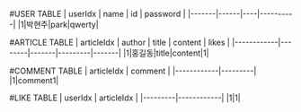 #USER TABLE
| userIdx | name | id | password |
|-------|------|----|----------|
|1|박현주|park|qwerty|


#ARTICLE TABLE
| articleIdx | author | title | content | likes |
|------------|--------|-------|---------|-------|
|1|홍길동|title|content|1|

#COMMENT TABLE
| articleIdx | comment |
|------------|---------|
|1|comment1|

#LIKE TABLE
| userIdx | articleIdx |
|---------|------------|
|1|1|